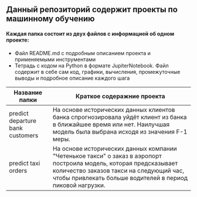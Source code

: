 ## Данный репозиторий содержит проекты по машинному обучению

#### Каждая папка состоит из двух файлов с информацией об одном проекте:
- Файл README.md с подробным описанием проекта и применяемыми инструментами
- Тетрадь с кодом на Python в формате JupiterNotebook. Файл содержит в себе сам код, графики, вычисления, промежуточные выводы и подробное описание каждого шага 
 
 Название папки                      | Краткое содеражние проекта
-------------                        | -------------
predict departure bank customers     | На основе исторических данных клиентов банка спрогнозировала уйдёт клиент из банка в ближайшее время или нет. Наилучшая модель была выбрана исходя из значения F-1 меры.
predict taxi orders                  |  На основе исторических данных компании "Четенькое такси" о заказ в аэропорт построила модель, которая  предсказывает количество заказов такси на следующий час, чтобы привлекать больше водителей в период пиковой нагрузки.
